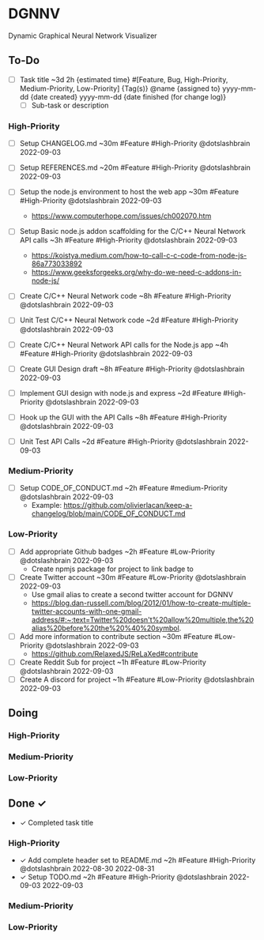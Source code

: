# DGNNV
Dynamic Graphical Neural Network Visualizer

## To-Do
- [ ] Task title ~3d 2h {estimated time} #[Feature, Bug, High-Priority, Medium-Priority, Low-Priority] {Tag(s)} @name {assigned to} yyyy-mm-dd {date created} yyyy-mm-dd {date finished (for change log)}
  - [ ] Sub-task or description 
  
### High-Priority

- [ ] Setup CHANGELOG.md ~30m #Feature #High-Priority @dotslashbrain 2022-09-03
- [ ] Setup REFERENCES.md ~20m #Feature #High-Priority @dotslashbrain 2022-09-03
- [ ] Setup the node.js environment to host the web app ~30m #Feature #High-Priority @dotslashbrain 2022-09-03
	- https://www.computerhope.com/issues/ch002070.htm
- [ ] Setup Basic node.js addon scaffolding for the C/C++ Neural Network API calls ~3h #Feature #High-Priority @dotslashbrain 2022-09-03
	- https://koistya.medium.com/how-to-call-c-c-code-from-node-js-86a773033892
	- https://www.geeksforgeeks.org/why-do-we-need-c-addons-in-node-js/
- [ ] Create C/C++ Neural Network code  ~8h #Feature #High-Priority @dotslashbrain 2022-09-03
- [ ] Unit Test C/C++ Neural Network code ~2d #Feature #High-Priority @dotslashbrain 2022-09-03
- [ ] Create C/C++ Neural Network API calls for the Node.js app ~4h #Feature #High-Priority @dotslashbrain 2022-09-03
- [ ] Create GUI Design draft ~8h #Feature #High-Priority @dotslashbrain 2022-09-03
- [ ] Implement GUI design with node.js and express ~2d #Feature #High-Priority @dotslashbrain 2022-09-03
- [ ] Hook up the GUI with the API Calls ~8h #Feature #High-Priority @dotslashbrain 2022-09-03
- [ ] Unit Test API Calls ~2d #Feature #High-Priority @dotslashbrain 2022-09-03


### Medium-Priority

- [ ] Setup CODE_OF_CONDUCT.md ~2h #Feature #medium-Priority @dotslashbrain 2022-09-03
	- Example: https://github.com/olivierlacan/keep-a-changelog/blob/main/CODE_OF_CONDUCT.md
	
### Low-Priority
- [ ] Add appropriate Github badges ~2h #Feature #Low-Priority @dotslashbrain 2022-09-03
	- Create npmjs package for project to link badge to
- [ ] Create Twitter account ~30m #Feature #Low-Priority @dotslashbrain 2022-09-03
	- Use gmail alias to create a second twitter account for DGNNV
	- https://blog.dan-russell.com/blog/2012/01/how-to-create-multiple-twitter-accounts-with-one-gmail-address/#:~:text=Twitter%20doesn't%20allow%20multiple,the%20alias%20before%20the%20%40%20symbol.
- [ ] Add more information to contribute section ~30m #Feature #Low-Priority @dotslashbrain 2022-09-03
	- https://github.com/RelaxedJS/ReLaXed#contribute
- [ ] Create Reddit Sub for project ~1h #Feature #Low-Priority @dotslashbrain 2022-09-03
- [ ] Create A discord for project ~1h #Feature #Low-Priority @dotslashbrain 2022-09-03

## Doing

### High-Priority

### Medium-Priority

### Low-Priority

## Done ✓ 
- ✓ Completed task title 

### High-Priority
- ✓ Add complete header set to README.md ~2h #Feature #High-Priority @dotslashbrain 2022-08-30 2022-08-31
- ✓ Setup TODO.md ~2h #Feature #High-Priority @dotslashbrain 2022-09-03 2022-09-03

### Medium-Priority

### Low-Priority
